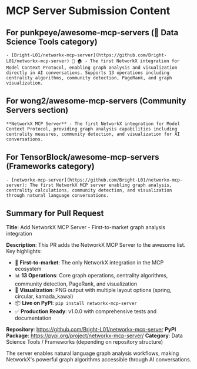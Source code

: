 # MCP Server Submission Content

## For punkpeye/awesome-mcp-servers (🧮 Data Science Tools category)

```
- [Bright-L01/networkx-mcp-server](https://github.com/Bright-L01/networkx-mcp-server) 🐍 🏠 - The first NetworkX integration for Model Context Protocol, enabling graph analysis and visualization directly in AI conversations. Supports 13 operations including centrality algorithms, community detection, PageRank, and graph visualization.
```

## For wong2/awesome-mcp-servers (Community Servers section)

```
**NetworkX MCP Server** - The first NetworkX integration for Model Context Protocol, providing graph analysis capabilities including centrality measures, community detection, and visualization for AI conversations.
```

## For TensorBlock/awesome-mcp-servers (Frameworks category)

```
- [networkx-mcp-server](https://github.com/Bright-L01/networkx-mcp-server): The first NetworkX MCP server enabling graph analysis, centrality calculations, community detection, and visualization through natural language conversations.
```

## Summary for Pull Request

**Title**: Add NetworkX MCP Server - First-to-market graph analysis integration

**Description**:
This PR adds the NetworkX MCP Server to the awesome list. Key highlights:

- 🚀 **First-to-market**: The only NetworkX integration in the MCP ecosystem
- 📊 **13 Operations**: Core graph operations, centrality algorithms, community detection, PageRank, and visualization
- 🎨 **Visualization**: PNG output with multiple layout options (spring, circular, kamada_kawai)
- 📦 **Live on PyPI**: `pip install networkx-mcp-server`
- ✅ **Production Ready**: v1.0.0 with comprehensive tests and documentation

**Repository**: <https://github.com/Bright-L01/networkx-mcp-server>
**PyPI Package**: <https://pypi.org/project/networkx-mcp-server/>
**Category**: Data Science Tools / Frameworks (depending on repository structure)

The server enables natural language graph analysis workflows, making NetworkX's powerful graph algorithms accessible through AI conversations.
